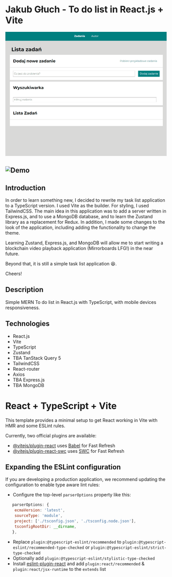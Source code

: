 # Jakub Głuch - To do list in React.js + Vite

![To do list](public/gif/Animation.gif)

## ![Demo](https://allmosthumann.github.io/todolist-ts-express-mongodb/)

## Introduction

In order to learn something new, I decided to rewrite my task list application to a TypeScript version. I used Vite as the builder. For styling, I used TailwindCSS. The main idea in this application was to add a server written in Express.js, and to use a MongoDB database, and to learn the Zustand library as a replacement for Redux. In addition, I made some changes to the look of the application, including adding the functionality to change the theme.

Learning Zustand, Express.js, and MongoDB will allow me to start writing a blockchain video playback application (Mirrorboards LFG!) in the near future.

Beyond that, it is still a simple task list application 😆.

Cheers!

## Description

Simple MERN To do list in React.js with TypeScript, with mobile devices responsiveness.

## Technologies

- React.js
- Vite
- TypeScript
- Zustand
- TBA TanStack Query 5
- TailwindCSS
- React-router
- Axios
- TBA Express.js
- TBA MongoDB

# React + TypeScript + Vite

This template provides a minimal setup to get React working in Vite with HMR and some ESLint rules.

Currently, two official plugins are available:

- [@vitejs/plugin-react](https://github.com/vitejs/vite-plugin-react/blob/main/packages/plugin-react/README.md) uses [Babel](https://babeljs.io/) for Fast Refresh
- [@vitejs/plugin-react-swc](https://github.com/vitejs/vite-plugin-react-swc) uses [SWC](https://swc.rs/) for Fast Refresh

## Expanding the ESLint configuration

If you are developing a production application, we recommend updating the configuration to enable type aware lint rules:

- Configure the top-level `parserOptions` property like this:

```js
   parserOptions: {
    ecmaVersion: 'latest',
    sourceType: 'module',
    project: ['./tsconfig.json', './tsconfig.node.json'],
    tsconfigRootDir: __dirname,
   },
```

- Replace `plugin:@typescript-eslint/recommended` to `plugin:@typescript-eslint/recommended-type-checked` or `plugin:@typescript-eslint/strict-type-checked`
- Optionally add `plugin:@typescript-eslint/stylistic-type-checked`
- Install [eslint-plugin-react](https://github.com/jsx-eslint/eslint-plugin-react) and add `plugin:react/recommended` & `plugin:react/jsx-runtime` to the `extends` list
